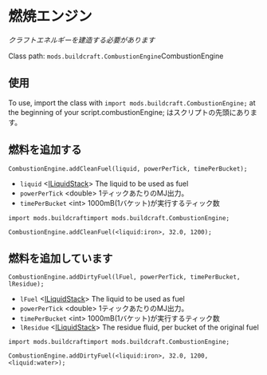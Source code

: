 # 燃焼エンジン

*クラフトエネルギーを建造する必要があります*

Class path: `mods.buildcraft.CombustionEngine`CombustionEngine</code>

## 使用

To use, import the class with `import mods.buildcraft.CombustionEngine;` at the beginning of your script.combustionEngine;</code> はスクリプトの先頭にあります。

## 燃料を追加する

`CombustionEngine.addCleanFuel(liquid, powerPerTick, timePerBucket);`

- `liquid` <[ILiquidStack](/vanilla/api/liquids/ILiquidStack)> The liquid to be used as fuel
- `powerPerTick` &lt;double> 1ティックあたりのMJ出力。
- `timePerBucket` &lt;int> 1000mB(1バケット)が実行するティック数

```zenscript
import mods.buildcraftimport mods.buildcraft.CombustionEngine;

CombustionEngine.addCleanFuel(<liquid:iron>, 32.0, 1200);
```

## 燃料を追加しています

`CombustionEngine.addDirtyFuel(lFuel, powerPerTick, timePerBucket, lResidue);`

- `lFuel` <[ILiquidStack](/vanilla/api/liquids/ILiquidStack)> The liquid to be used as fuel
- `powerPerTick` &lt;double> 1ティックあたりのMJ出力。
- `timePerBucket` &lt;int> 1000mB(1バケット)が実行するティック数
- `lResidue` <[ILiquidStack](/vanilla/api/liquids/ILiquidStack)> The residue fluid, per bucket of the original fuel

```zenscript
import mods.buildcraftimport mods.buildcraft.CombustionEngine;

CombustionEngine.addDirtyFuel(<liquid:iron>, 32.0, 1200, <liquid:water>);
```
